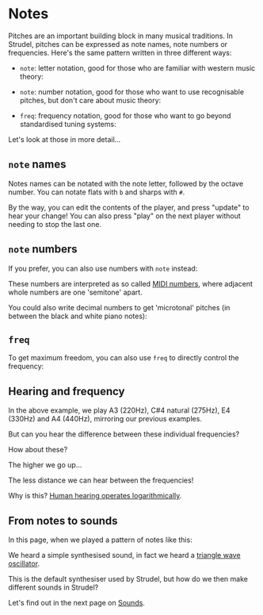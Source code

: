 # Notes

Pitches are an important building block in many musical traditions.
In Strudel, pitches can be expressed as note names, note numbers or frequencies.
Here's the same pattern written in three different ways:

- `note`: letter notation, good for those who are familiar with western music theory:

  

- `note`: number notation, good for those who want to use recognisable pitches, but don't care about music theory:

  

- `freq`: frequency notation, good for those who want to go beyond standardised tuning systems:

  

Let's look at those in more detail...

## `note` names

Notes names can be notated with the note letter, followed by the octave number. You can notate flats with `b` and sharps with `#`.



By the way, you can edit the contents of the player, and press "update" to hear your change!
You can also press "play" on the next player without needing to stop the last one.

## `note` numbers

If you prefer, you can also use numbers with `note` instead:



These numbers are interpreted as so called [MIDI numbers](https://www.inspiredacoustics.com/en/MIDI_note_numbers_and_center_frequencies), where adjacent whole numbers are one 'semitone' apart.

You could also write decimal numbers to get 'microtonal' pitches (in between the black and white piano notes):



## `freq`

To get maximum freedom, you can also use `freq` to directly control the frequency:



## Hearing and frequency

In the above example, we play A3 (220Hz), C#4 natural (275Hz), E4 (330Hz) and A4 (440Hz), mirroring our previous examples.

But can you hear the difference between these individual frequencies?



How about these?



The higher we go up...



The less distance we can hear between the frequencies!



Why is this? [Human hearing operates logarithmically](https://www.audiocheck.net/soundtests_nonlinear.php).

## From notes to sounds

In this page, when we played a pattern of notes like this:



We heard a simple synthesised sound, in fact we heard a [triangle wave oscillator](https://en.wikipedia.org/wiki/Triangle_wave).

This is the default synthesiser used by Strudel, but how do we then make different sounds in Strudel?

Let's find out in the next page on [Sounds](/learn/sounds).

<br />